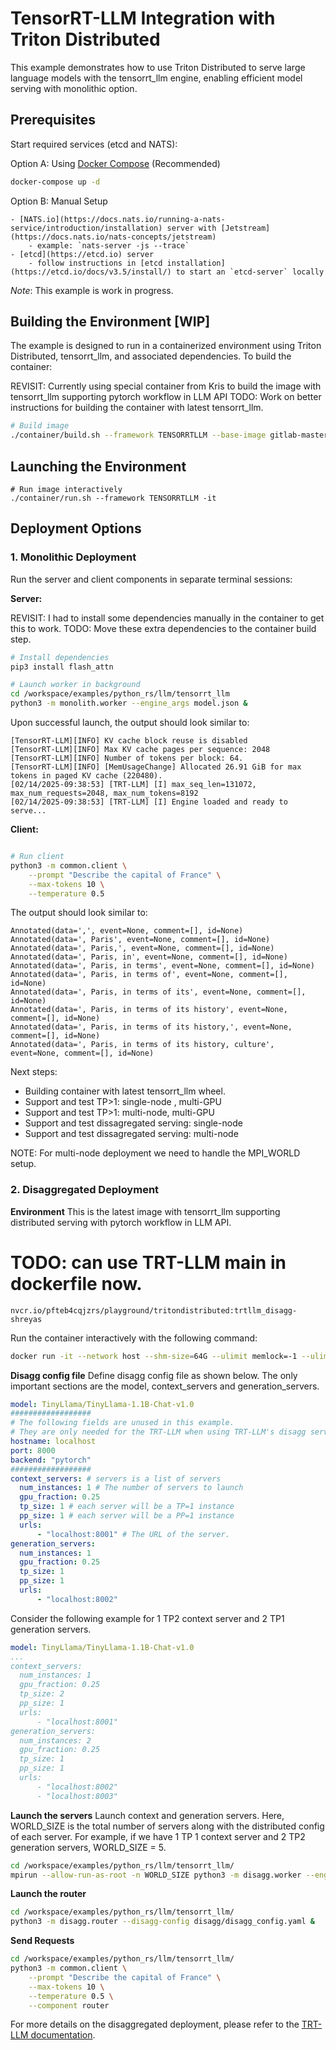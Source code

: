 <!--
SPDX-FileCopyrightText: Copyright (c) 2025 NVIDIA CORPORATION & AFFILIATES. All rights reserved.
SPDX-License-Identifier: Apache-2.0

Licensed under the Apache License, Version 2.0 (the "License");
you may not use this file except in compliance with the License.
You may obtain a copy of the License at

http://www.apache.org/licenses/LICENSE-2.0

Unless required by applicable law or agreed to in writing, software
distributed under the License is distributed on an "AS IS" BASIS,
WITHOUT WARRANTIES OR CONDITIONS OF ANY KIND, either express or implied.
See the License for the specific language governing permissions and
limitations under the License.
-->

# TensorRT-LLM Integration with Triton Distributed

This example demonstrates how to use Triton Distributed to serve large language models with the tensorrt_llm engine, enabling efficient model serving with monolithic option.

## Prerequisites

Start required services (etcd and NATS):

   Option A: Using [Docker Compose](/runtime/rust/docker-compose.yml) (Recommended)
   ```bash
   docker-compose up -d
   ```

   Option B: Manual Setup

    - [NATS.io](https://docs.nats.io/running-a-nats-service/introduction/installation) server with [Jetstream](https://docs.nats.io/nats-concepts/jetstream)
        - example: `nats-server -js --trace`
    - [etcd](https://etcd.io) server
        - follow instructions in [etcd installation](https://etcd.io/docs/v3.5/install/) to start an `etcd-server` locally

*Note*: This example is work in progress.

## Building the Environment [WIP]

The example is designed to run in a containerized environment using Triton Distributed, tensorrt_llm, and associated dependencies. To build the container:

REVISIT: Currently using special container from Kris to build the image with tensorrt_llm supporting pytorch workflow in LLM API
TODO: Work on better instructions for building the container with latest tensorrt_llm.

```bash
# Build image
./container/build.sh --framework TENSORRTLLM --base-image gitlab-master.nvidia.com:5005/dl/dgx/tritonserver/tensorrt-llm/amd64 --base-image-tag krish-multinode-test
```

## Launching the Environment
```
# Run image interactively
./container/run.sh --framework TENSORRTLLM -it
```

## Deployment Options

### 1. Monolithic Deployment

Run the server and client components in separate terminal sessions:

**Server:**

REVISIT: I had to install some dependencies manually in the container to get this to work.
TODO: Move these extra dependencies to the container build step.

```bash
# Install dependencies
pip3 install flash_attn

# Launch worker in background
cd /workspace/examples/python_rs/llm/tensorrt_llm
python3 -m monolith.worker --engine_args model.json &
```

Upon successful launch, the output should look similar to:

```
[TensorRT-LLM][INFO] KV cache block reuse is disabled
[TensorRT-LLM][INFO] Max KV cache pages per sequence: 2048
[TensorRT-LLM][INFO] Number of tokens per block: 64.
[TensorRT-LLM][INFO] [MemUsageChange] Allocated 26.91 GiB for max tokens in paged KV cache (220480).
[02/14/2025-09:38:53] [TRT-LLM] [I] max_seq_len=131072, max_num_requests=2048, max_num_tokens=8192
[02/14/2025-09:38:53] [TRT-LLM] [I] Engine loaded and ready to serve...
```

**Client:**

```bash

# Run client
python3 -m common.client \
    --prompt "Describe the capital of France" \
    --max-tokens 10 \
    --temperature 0.5
```

The output should look similar to:
```
Annotated(data=',', event=None, comment=[], id=None)
Annotated(data=', Paris', event=None, comment=[], id=None)
Annotated(data=', Paris,', event=None, comment=[], id=None)
Annotated(data=', Paris, in', event=None, comment=[], id=None)
Annotated(data=', Paris, in terms', event=None, comment=[], id=None)
Annotated(data=', Paris, in terms of', event=None, comment=[], id=None)
Annotated(data=', Paris, in terms of its', event=None, comment=[], id=None)
Annotated(data=', Paris, in terms of its history', event=None, comment=[], id=None)
Annotated(data=', Paris, in terms of its history,', event=None, comment=[], id=None)
Annotated(data=', Paris, in terms of its history, culture', event=None, comment=[], id=None)
```

Next steps:
- Building container with latest tensorrt_llm wheel.
- Support and test TP>1: single-node , multi-GPU
- Support and test TP>1: multi-node, multi-GPU
- Support and test dissagregated serving: single-node
- Support and test dissagregated serving: multi-node

NOTE: For multi-node deployment we need to handle the MPI_WORLD setup.


### 2. Disaggregated Deployment

**Environment**
This is the latest image with tensorrt_llm supporting distributed serving with pytorch workflow in LLM API.
# TODO: can use TRT-LLM main in dockerfile now.
`nvcr.io/pfteb4cqjzrs/playground/tritondistributed:trtllm_disagg-shreyas`

Run the container interactively with the following command:
```bash
docker run -it --network host --shm-size=64G --ulimit memlock=-1 --ulimit stack=67108864 -e HF_HOME=/path/to/hf_cache --gpus=all -v .:/workspace nvcr.io/pfteb4cqjzrs/playground/tritondistributed:trtllm_disagg-shreyas
```

**Disagg config file**
Define disagg config file as shown below. The only important sections are the model, context_servers and generation_servers.

```yaml
model: TinyLlama/TinyLlama-1.1B-Chat-v1.0
##################
# The following fields are unused in this example.
# They are only needed for the TRT-LLM when using TRT-LLM's disagg server which we do not use here.
hostname: localhost
port: 8000
backend: "pytorch"
##################
context_servers: # servers is a list of servers
  num_instances: 1 # The number of servers to launch
  gpu_fraction: 0.25
  tp_size: 1 # each server will be a TP=1 instance
  pp_size: 1 # each server will be a PP=1 instance
  urls:
      - "localhost:8001" # The URL of the server.
generation_servers:
  num_instances: 1
  gpu_fraction: 0.25
  tp_size: 1
  pp_size: 1
  urls:
      - "localhost:8002"
```

Consider the following example for 1 TP2 context server and 2 TP1 generation servers.

```yaml
model: TinyLlama/TinyLlama-1.1B-Chat-v1.0
...
context_servers:
  num_instances: 1
  gpu_fraction: 0.25
  tp_size: 2
  pp_size: 1
  urls:
      - "localhost:8001"
generation_servers:
  num_instances: 2
  gpu_fraction: 0.25
  tp_size: 1
  pp_size: 1
  urls:
      - "localhost:8002"
      - "localhost:8003"
```

**Launch the servers**
Launch context and generation servers.
Here, WORLD_SIZE is the total number of servers along with the distributed config of each server. For example, if we have 1 TP 1 context server and 2 TP2 generation servers, WORLD_SIZE = 5.

```bash
cd /workspace/examples/python_rs/llm/tensorrt_llm/
mpirun --allow-run-as-root -n WORLD_SIZE python3 -m disagg.worker --engine_args model.json &
```

**Launch the router**

```bash
cd /workspace/examples/python_rs/llm/tensorrt_llm/
python3 -m disagg.router --disagg-config disagg/disagg_config.yaml &
```

**Send Requests**

```bash
cd /workspace/examples/python_rs/llm/tensorrt_llm/
python3 -m common.client \
    --prompt "Describe the capital of France" \
    --max-tokens 10 \
    --temperature 0.5 \
    --component router
```

For more details on the disaggregated deployment, please refer to the [TRT-LLM documentation](https://gitlab-master.nvidia.com/ftp/tekit/-/tree/main/examples/disaggregated?ref_type=heads).

